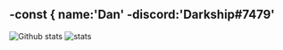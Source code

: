 -const { name:'Dan' 
-discord:'Darkship#7479'
-




![Github stats](https://github-readme-stats.vercel.app/api?username=Darkship&theme=react&show_icons=true&count_private=true)
![stats](https://github-readme-stats.vercel.app/api/top-langs/?username=Darkship&theme=react&layout=compact)
